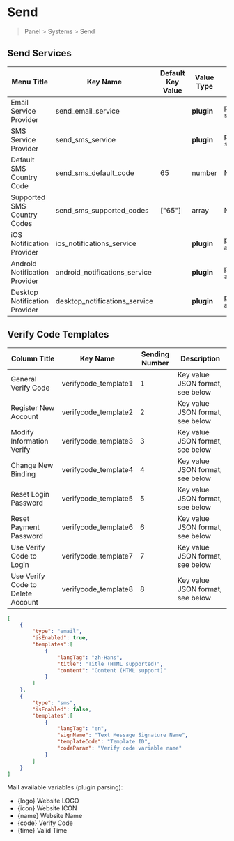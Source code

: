 # Send

> Panel > Systems > Send

## Send Services

| Menu Title | Key Name | Default Key Value | Value Type | Description |
| --- | --- | --- | --- | --- |
| Email Service Provider | send_email_service |  | **plugin** | panelUsages `sendEmail` |
| SMS Service Provider | send_sms_service |  | **plugin** | panelUsages `sendSms` |
| Default SMS Country Code | send_sms_default_code | 65 | number | No `+` |
| Supported SMS Country Codes | send_sms_supported_codes | ["65"] | array | No `+` |
| iOS Notification Provider | ios_notifications_service |  | **plugin** | panelUsages `appNotifications` |
| Android Notification Provider | android_notifications_service |  | **plugin** | panelUsages `appNotifications` |
| Desktop Notification Provider | desktop_notifications_service |  | **plugin** | panelUsages `appNotifications` |

## Verify Code Templates

| Column Title | Key Name | Sending Number | Description |
| --- | --- | --- | --- |
| General Verify Code | verifycode_template1 | 1 | Key value JSON format, see below |
| Register New Account | verifycode_template2 | 2 | Key value JSON format, see below |
| Modify Information Verify | verifycode_template3 | 3 | Key value JSON format, see below |
| Change New Binding | verifycode_template4 | 4 | Key value JSON format, see below |
| Reset Login Password | verifycode_template5 | 5 | Key value JSON format, see below |
| Reset Payment Password | verifycode_template6 | 6 | Key value JSON format, see below |
| Use Verify Code to Login | verifycode_template7 | 7 | Key value JSON format, see below |
| Use Verify Code to Delete Account | verifycode_template8 | 8 | Key value JSON format, see below |

```json
[
    {
        "type": "email",
        "isEnabled": true,
        "templates":[
            {
                "langTag": "zh-Hans",
                "title": "Title (HTML supported)",
                "content": "Content (HTML support)"
            }
        ]
    },
    {
        "type": "sms",
        "isEnabled": false,
        "templates":[
            {
                "langTag": "en",
                "signName": "Text Message Signature Name",
                "templateCode": "Template ID",
                "codeParam": "Verify code variable name"
            }
        ]
    }
]
```

Mail available variables (plugin parsing):
- {logo} Website LOGO
- {icon} Website ICON
- {name} Website Name
- {code} Verify Code
- {time} Valid Time
